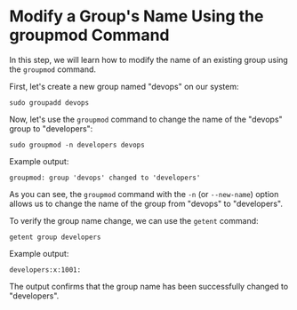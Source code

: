# Modify a Group's Name Using the groupmod Command

In this step, we will learn how to modify the name of an existing group using the `groupmod` command.

First, let's create a new group named "devops" on our system:

```
sudo groupadd devops
```

Now, let's use the `groupmod` command to change the name of the "devops" group to "developers":

```
sudo groupmod -n developers devops
```

Example output:

```
groupmod: group 'devops' changed to 'developers'
```

As you can see, the `groupmod` command with the `-n` (or `--new-name`) option allows us to change the name of the group from "devops" to "developers".

To verify the group name change, we can use the `getent` command:

```
getent group developers
```

Example output:

```
developers:x:1001:
```

The output confirms that the group name has been successfully changed to "developers".
